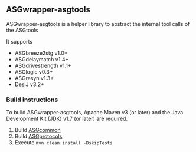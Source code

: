 ASGwrapper-asgtools
---------------------

ASGwrapper-asgtools is a helper library to abstract the internal tool calls of the ASGtools

It supports
* ASGbreeze2stg v1.0+
* ASGdelaymatch v1.4+
* ASGdrivestrength v1.1+
* ASGlogic v0.3+
* ASGresyn v1.3+
* DesiJ v3.2+


### Build instructions ###

To build ASGwrapper-asgtools, Apache Maven v3 (or later) and the Java Development Kit (JDK) v1.7 (or later) are required.

1. Build [ASGcommon](https://github.com/hpiasg/asgcommon)
2. Build [ASGprotocols](https://github.com/hpiasg/asgprotocols)
4. Execute `mvn clean install -DskipTests`